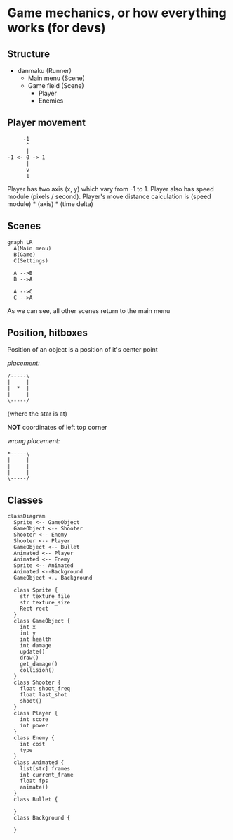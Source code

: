 # Game mechanics, or how everything works (for devs)

## Structure

- danmaku (Runner)
  - Main menu (Scene)
  - Game field (Scene)
    - Player
    - Enemies


## Player movement
```
     -1
      ^
      |
-1 <- 0 -> 1
      |
      v
      1
```
Player has two axis (x, y) which vary from -1 to 1.
Player also has speed module (pixels / second).
Player's move distance calculation is (speed module) * (axis) * (time delta)


## Scenes

```mermaid
graph LR
  A(Main menu)
  B(Game)
  C(Settings)

  A -->B
  B -->A

  A -->C
  C -->A
```

As we can see, all other scenes return to the main menu



## Position, hitboxes


Position of an object is a position of it's center point

*placement:*
```
/-----\
|     |
|  *  |
|     |
\-----/
```
(where the star is at)

**NOT** coordinates of left top corner

*wrong placement:*
```
*-----\
|     |
|     |
|     |
\-----/
```

## Classes

```mermaid
classDiagram
  Sprite <-- GameObject
  GameObject <-- Shooter
  Shooter <-- Enemy
  Shooter <-- Player
  GameObject <-- Bullet
  Animated <-- Player
  Animated <-- Enemy
  Sprite <-- Animated
  Animated <--Background
  GameObject <.. Background

  class Sprite {
    str texture_file
    str texture_size
    Rect rect
  }
  class GameObject {
    int x
    int y
    int health
    int damage
    update()
    draw()
    get_damage()
    collision()
  }
  class Shooter {
    float shoot_freq
    float last_shot
    shoot()
  }
  class Player {
    int score
    int power
  }
  class Enemy {
    int cost
    type
  }
  class Animated {
    list[str] frames
    int current_frame
    float fps
    animate()
  }
  class Bullet {
    
  }
  class Background {

  }
```